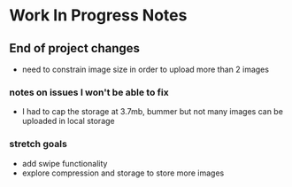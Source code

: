 # Work In Progress Notes

## End of project changes
- need to constrain image size in order to upload more than 2 images

### notes on issues I won't be able to fix
- I had to cap the storage at 3.7mb, bummer but not many images can be uploaded in local storage

### stretch goals
- add swipe functionality 
- explore compression and storage to store more images